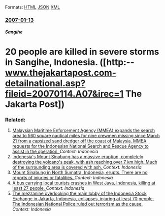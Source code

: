 
Formats: [HTML](/news/2007/01/13/20-people-are-killed-in-severe-storms-in-sangihe-indonesia-http-www-thejakartapost-com-detailnational-asp-fileid-20070114-a07-irec-1.html)  [JSON](/news/2007/01/13/20-people-are-killed-in-severe-storms-in-sangihe-indonesia-http-www-thejakartapost-com-detailnational-asp-fileid-20070114-a07-irec-1.json)  [XML](/news/2007/01/13/20-people-are-killed-in-severe-storms-in-sangihe-indonesia-http-www-thejakartapost-com-detailnational-asp-fileid-20070114-a07-irec-1.xml)  

### [2007-01-13](/news/2007/01/13/index.md)

##### Sangihe
#  20 people are killed in severe storms in Sangihe, Indonesia. ([http:--www.thejakartapost.com-detailnational.asp?fileid=20070114.A07&irec=1 The Jakarta Post])




### Related:

1. [Malaysian Maritime Enforcement Agency (MMEA) expands the search area to 560 square nautical miles for nine crewmen missing since March 21 from a capsized sand dredger off the coast of Malaysia. MMEA requests for the Indonesian National Search and Rescue Agency to assist in the operation. ](/news/2018/03/27/malaysian-maritime-enforcement-agency-mmea-expands-the-search-area-to-560-square-nautical-miles-for-nine-crewmen-missing-since-march-21-fr.md) _Context: Indonesia_
2. [Indonesia's Mount Sinabung has a massive eruption, completely destroying the volcano's peak, with ash reaching over 7 km high. Much of the surrounding area is covered with ash. ](/news/2018/02/20/indonesia-s-mount-sinabung-has-a-massive-eruption-completely-destroying-the-volcano-s-peak-with-ash-reaching-over-7-km-high-much-of-the-s.md) _Context: Indonesia_
3. [Mount Sinabung in North Sumatra, Indonesia, erupts. There are no reports of injuries or fatalities. ](/news/2018/02/19/mount-sinabung-in-north-sumatra-indonesia-erupts-there-are-no-reports-of-injuries-or-fatalities.md) _Context: Indonesia_
4. [A bus carrying local tourists crashes in West Java, Indonesia, killing at least 27 people. ](/news/2018/02/10/a-bus-carrying-local-tourists-crashes-in-west-java-indonesia-killing-at-least-27-people.md) _Context: Indonesia_
5. [The mezzanine overlooking the main lobby of the Indonesia Stock Exchange in Jakarta, Indonesia, collapses, injuring at least 70 people. The Indonesian National Police ruled out terrorism as the cause. ](/news/2018/01/15/the-mezzanine-overlooking-the-main-lobby-of-the-indonesia-stock-exchange-in-jakarta-indonesia-collapses-injuring-at-least-70-people-the.md) _Context: Indonesia_
